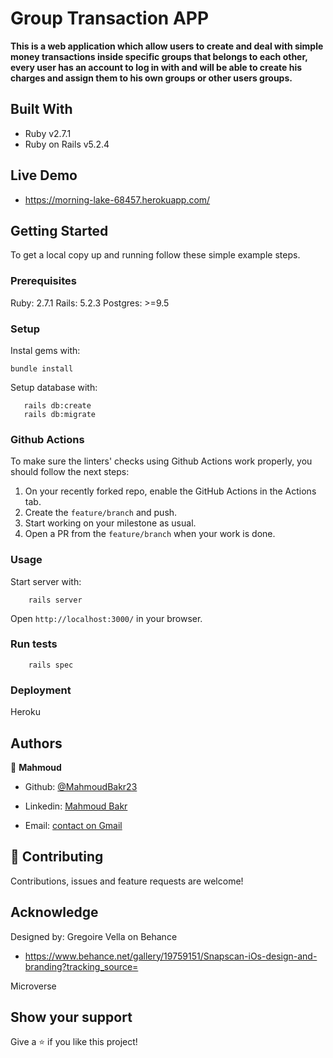 # Group Transaction APP
**This is a web application which allow users to create and deal with simple money transactions inside specific groups that belongs to each other, every user has an account to log in with and will be able to create his charges and assign them to his own groups or other users groups.**

## Built With

- Ruby v2.7.1
- Ruby on Rails v5.2.4

## Live Demo

- https://morning-lake-68457.herokuapp.com/


## Getting Started

To get a local copy up and running follow these simple example steps.

### Prerequisites

Ruby: 2.7.1
Rails: 5.2.3
Postgres: >=9.5

### Setup

Instal gems with:

```
bundle install
```

Setup database with:

```
   rails db:create
   rails db:migrate
```

### Github Actions

To make sure the linters' checks using Github Actions work properly, you should follow the next steps:

1. On your recently forked repo, enable the GitHub Actions in the Actions tab.
2. Create the `feature/branch` and push.
3. Start working on your milestone as usual.
4. Open a PR from the `feature/branch` when your work is done.


### Usage

Start server with:

```
    rails server
```

Open `http://localhost:3000/` in your browser.

### Run tests

```
    rails spec
```

### Deployment

Heroku

## Authors

👤 **Mahmoud**

- Github: [@MahmoudBakr23](https://github.com/MahmoudBakr23)

- Linkedin: [Mahmoud Bakr](https://www.linkedin.com/in/m-bakr/)

- Email: [contact on Gmail](mbakr6821@gmail.com)

## 🤝 Contributing

Contributions, issues and feature requests are welcome!

## Acknowledge

Designed by: Gregoire Vella on Behance
- https://www.behance.net/gallery/19759151/Snapscan-iOs-design-and-branding?tracking_source=

Microverse

## Show your support

Give a ⭐️ if you like this project!

